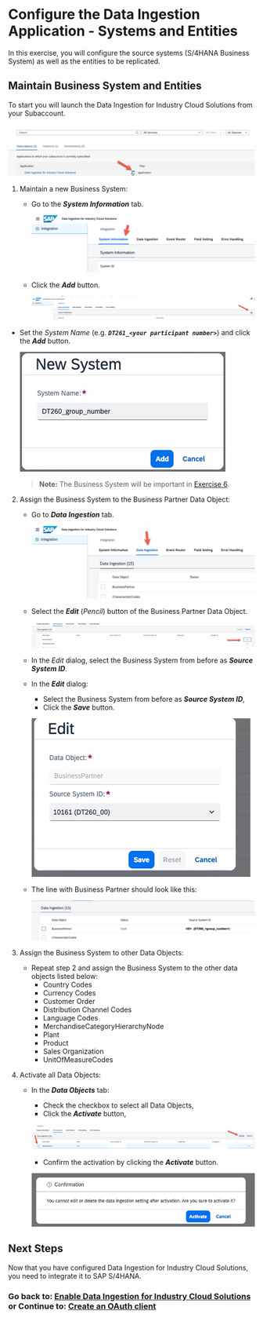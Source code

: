 # Configure the Data Ingestion Application - Systems and Entities

In this exercise, you will configure the source systems (S/4HANA Business System) as well as the entities to be replicated.

## Maintain Business System and Entities

To start you will launch the Data Ingestion for Industry Cloud Solutions from your Subaccount. 

![](images/EX2_1.jpg)

1. Maintain a new Business System:

   - Go to the ***System Information*** tab.

      ![](images/EX2_3.jpg)

   - Click the ***Add*** button.

       ![](images/EX2_2.jpg)

[//]: # (TODO: Replace screenshot with DT261)
   - Set the *System Name* (e.g. ***`DT261_<your participant number>`***) and click the ***Add*** button.

       ![](images/EX2_4.jpg)

       > **Note:** The Business System will be important in [Exercise 6](../ex6/README.md).

2. Assign the Business System to the Business Partner Data Object:

   - Go to ***Data Ingestion*** tab. 

       ![](images/EX2_5.jpg)

   - Select the ***Edit*** (*Pencil*) button of the Business Partner Data Object. 

       ![](images/EX2_6.jpg)

   - In the *Edit* dialog, select the Business System from before as ***Source System ID***. 
   - In the ***Edit*** dialog:
     - Select the Business System from before as ***Source System ID***,
     - Click the ***Save*** button.

      ![](images/EX2_7.jpg)

   - The line with Business Partner should look like this: 

       ![](images/EX2_8.jpg)

3. Assign the Business System to other Data Objects:

    - Repeat step 2 and assign the Business System to the other data objects listed below:
      - Country Codes
      - Currency Codes
      - Customer Order
      - Distribution Channel Codes
      - Language Codes
      - MerchandiseCategoryHierarchyNode
      - Plant
      - Product
      - Sales Organization
      - UnitOfMeasureCodes

4. Activate all Data Objects:

    - In the ***Data Objects*** tab:
      - Check the checkbox to select all Data Objects,
      - Click the ***Activate*** button,
	
      ![](images/EX2_9.jpg)
       
      - Confirm the activation by clicking the ***Activate*** button.
      
      ![](images/EX2_10.jpg)

## Next Steps

Now that you have configured Data Ingestion for Industry Cloud Solutions, you need to integrate it to SAP S/4HANA.

### Go back to: [**Enable Data Ingestion for Industry Cloud Solutions**](../ex1/README.md) or Continue to: [**Create an OAuth client**](../ex4/README.md)